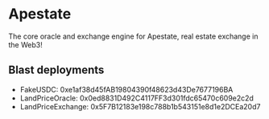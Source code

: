 # Apestate

The core oracle and exchange engine for Apestate, real estate exchange in the Web3!

## Blast deployments

* FakeUSDC: 0xe1af38d45fAB19804390f48623d43De7677196BA
* LandPriceOracle: 0x0ed8831D492C4117FF3d301fdc65470c609e2c2d
* LandPriceExchange: 0x5F7B12183e198c788b1b543151e8d1e2DCEa20d7

